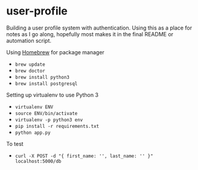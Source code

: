 # user-profile

Building a user profile system with authentication. Using this as a place for notes as I go along, hopefully most makes it in the final README or automation script.

Using [Homebrew](http://brew.sh/) for package manager

* `brew update`
* `brew doctor`
* `brew install python3`
* `brew install postgresql`

Setting up virtualenv to use Python 3

* `virtualenv ENV`
* `source ENV/bin/activate`
* `virtualenv -p python3 env`
* `pip install -r requirements.txt`
* `python app.py`

To test
* `curl -X POST -d "{ first_name: '', last_name: '' }" localhost:5000/db`
